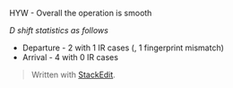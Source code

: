 
HYW - Overall the operation is smooth

*D shift statistics as follows*
- Departure - 2 with 1 IR cases (, 1 fingerprint mismatch)
- Arrival - 4 with 0 IR cases


> Written with [StackEdit](https://stackedit.io/).
<!--stackedit_data:
eyJoaXN0b3J5IjpbMTAxMDM0NzczLDE4ODg1MDcyNTUsLTcwNT
c4NDg4OSwxMzU0MTA5MjcsNzMwOTk4MTE2XX0=
-->
